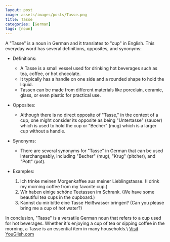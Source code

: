 ```yaml
---
layout: post
image: assets/images/posts/Tasse.png
title: Tasse
categories: [German]
tags: [noun]
---
```


A "Tasse" is a noun in German and it translates to "cup" in English. This everyday word has several definitions, opposites, and synonyms:

- Definitions:
    - A Tasse is a small vessel used for drinking hot beverages such as tea, coffee, or hot chocolate.
    - It typically has a handle on one side and a rounded shape to hold the liquid.
    - Tassen can be made from different materials like porcelain, ceramic, glass, or even plastic for practical use.
  
- Opposites:
    - Although there is no direct opposite of "Tasse," in the context of a cup, one might consider its opposite as being "Untertasse" (saucer) which is used to hold the cup or "Becher" (mug) which is a larger cup without a handle.

- Synonyms:
    - There are several synonyms for "Tasse" in German that can be used interchangeably, including "Becher" (mug), "Krug" (pitcher), and "Pott" (pot).

- Examples:
    1. Ich trinke meinen Morgenkaffee aus meiner Lieblingstasse. (I drink my morning coffee from my favorite cup.)
    2. Wir haben einige schöne Teetassen im Schrank. (We have some beautiful tea cups in the cupboard.)
    3. Kannst du mir bitte eine Tasse Heißwasser bringen? (Can you please bring me a cup of hot water?)

In conclusion, "Tasse" is a versatile German noun that refers to a cup used for hot beverages. Whether it's enjoying a cup of tea or sipping coffee in the morning, a Tasse is an essential item in many households.\ <a id="yg-widget-0" class="youglish-widget" data-query="Tasse" data-lang="german" data-components="8412" data-auto-start="0" data-bkg-color="theme_light" data-title="How%20to%20pronounce%20Tasse%20in%20German"  rel="nofollow" href="https://youglish.com">Visit YouGlish.com</a><script async src="https://youglish.com/public/emb/widget.js" charset="utf-8"></script>